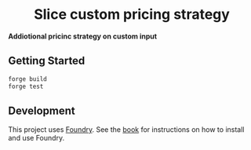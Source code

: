 # <h1 align="center"> Slice custom pricing strategy </h1>

**Addiotional pricinc strategy on custom input**

## Getting Started

```sh
forge build
forge test
```

## Development

This project uses [Foundry](https://getfoundry.sh). See the [book](https://book.getfoundry.sh/getting-started/installation.html) for instructions on how to install and use Foundry.
